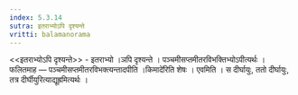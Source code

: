 ```yaml
---
index: 5.3.14
sutra: इतराभ्योऽपि दृश्यन्ते
vritti: balamanorama
---
```


<<इतराभ्योऽपि दृश्यन्ते>> - इतराभ्यो ।ञपि दृश्यन्ते । पञ्चमीसप्तमीतरविभक्तिभ्योऽपीत्यर्थः । फलितमाह — पञ्चमीसप्तमीतरविभक्त्यन्तादपीति ।किमादे॑रिति शेषः । एवमिति । स दीर्घायुः, ततो दीर्घायुः, तत्र दीर्घीयुरित्याद्यूह्रमित्यर्थः । 